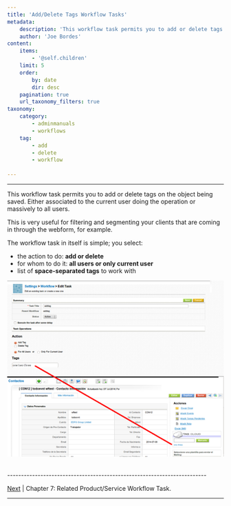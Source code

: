```yaml
---
title: 'Add/Delete Tags Workflow Tasks'
metadata:
    description: 'This workflow task permits you to add or delete tags on the object being saved.'
    author: 'Joe Bordes'
content:
    items:
        - '@self.children'
    limit: 5
    order:
        by: date
        dir: desc
    pagination: true
    url_taxonomy_filters: true
taxonomy:
    category:
        - adminmanuals
        - workflows
    tag:
        - add
        - delete
        - workflow
        
---
```

---



This workflow task permits you to add or delete tags on the object being
saved. Either associated to the current user doing the operation or
massively to all users.


This is very useful for filtering and segmenting your clients that are
coming in through the webform, for example.


The workflow task in itself is simple; you select:

-   the action to do: **add or delete**
-   for whom to do it: **all users or only current user**
-   list of **space-separated tags** to work with


![](tag_task.png?width=100%)


<br>
------------------------------------------------------------------------

[Next](http://localhost/coreBOSDocumentation/configuration-tools/workflow/relateproductservice_workflows) | Chapter 7: Related Product/Service Workflow Task.

------------------------------------------------------------------------
